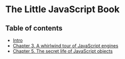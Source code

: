# The Little JavaScript Book

## Table of contents

* [Intro](intro.md)
* [Chapter 3. A whirlwind tour of JavaScript engines](chapter3.md)
* [Chapter 5. The secret life of JavaScript objects](chapter5.md)